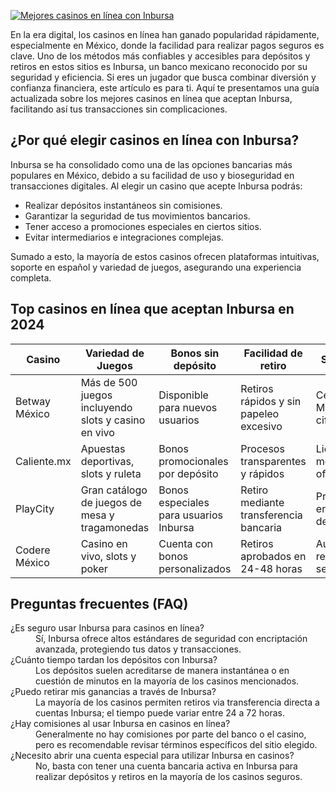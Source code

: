 [![Mejores casinos en línea con Inbursa](https://123-caf.pages.dev/gitsignup.png)](https://vrmoo.ru/Bt82HjjY)

<p>En la era digital, los casinos en línea han ganado popularidad rápidamente, especialmente en México, donde la facilidad para realizar pagos seguros es clave. Uno de los métodos más confiables y accesibles para depósitos y retiros en estos sitios es Inbursa, un banco mexicano reconocido por su seguridad y eficiencia. Si eres un jugador que busca combinar diversión y confianza financiera, este artículo es para ti. Aquí te presentamos una guía actualizada sobre los mejores casinos en línea que aceptan Inbursa, facilitando así tus transacciones sin complicaciones.</p>  <h2>¿Por qué elegir casinos en línea con Inbursa?</h2> <p>Inbursa se ha consolidado como una de las opciones bancarias más populares en México, debido a su facilidad de uso y bioseguridad en transacciones digitales. Al elegir un casino que acepte Inbursa podrás:</p> <ul> <li>Realizar depósitos instantáneos sin comisiones.</li> <li>Garantizar la seguridad de tus movimientos bancarios.</li> <li>Tener acceso a promociones especiales en ciertos sitios.</li> <li>Evitar intermediarios e integraciones complejas.</li> </ul>  <p>Sumado a esto, la mayoría de estos casinos ofrecen plataformas intuitivas, soporte en español y variedad de juegos, asegurando una experiencia completa.</p>  <h2>Top casinos en línea que aceptan Inbursa en 2024</h2> <table> <thead> <tr> <th>Casino</th> <th>Variedad de Juegos</th> <th>Bonos sin depósito</th> <th>Facilidad de retiro</th> <th>Seguridad</th> </tr> </thead> <tbody> <tr> <td>Betway México</td> <td>Más de 500 juegos incluyendo slots y casino en vivo</td> <td>Disponible para nuevos usuarios</td> <td>Retiros rápidos y sin papeleo excesivo</td> <td>Certificación MGA y cifrado SSL</td> </tr> <tr> <td>Caliente.mx</td> <td>Apuestas deportivas, slots y ruleta</td> <td>Bonos promocionales por depósito</td> <td>Procesos transparentes y rápidos</td> <td>Licencia mexicana oficial</td> </tr> <tr> <td>PlayCity</td> <td>Gran catálogo de juegos de mesa y tragamonedas</td> <td>Bonos especiales para usuarios Inbursa</td> <td>Retiro mediante transferencia bancaria</td> <td>Protección y encriptación de datos</td> </tr> <tr> <td>Codere México</td> <td>Casino en vivo, slots y poker</td> <td>Cuenta con bonos personalizados</td> <td>Retiros aprobados en 24-48 horas</td> <td>Auditorías regulares y seguridad</td> </tr> </tbody> </table>  <h2>Preguntas frecuentes (FAQ)</h2> <dl> <dt>¿Es seguro usar Inbursa para casinos en línea?</dt> <dd>Sí, Inbursa ofrece altos estándares de seguridad con encriptación avanzada, protegiendo tus datos y transacciones.</dd> <dt>¿Cuánto tiempo tardan los depósitos con Inbursa?</dt> <dd>Los depósitos suelen acreditarse de manera instantánea o en cuestión de minutos en la mayoría de los casinos mencionados.</dd> <dt>¿Puedo retirar mis ganancias a través de Inbursa?</dt> <dd>La mayoría de los casinos permiten retiros via transferencia directa a cuentas Inbursa; el tiempo puede variar entre 24 a 72 horas.</dd> <dt>¿Hay comisiones al usar Inbursa en casinos en línea?</dt> <dd>Generalmente no hay comisiones por parte del banco o el casino, pero es recomendable revisar términos específicos del sitio elegido.</dd> <dt>¿Necesito abrir una cuenta especial para utilizar Inbursa en casinos?</dt> <dd>No, basta con tener una cuenta bancaria activa en Inbursa para realizar depósitos y retiros en la mayoría de los casinos seguros.</dd> </dl>